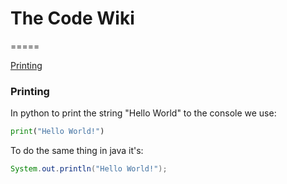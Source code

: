 # The Code Wiki
=====

[Printing](#Printing)

### Printing
In python to print the string "Hello World" to the console we use:
```python
print("Hello World!")
```
To do the same thing in java it's:
```java
System.out.println("Hello World!");
```
